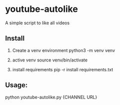 # youtube-autolike
A simple script to like all videos

## Install
1.  Create a venv environment
    python3 -m venv venv

2. active venv
    source venv/bin/activate

3. install requirements
    pip -r install requirements.txt
    

## Usage:
python youtube-autolike.py {CHANNEL URL}
